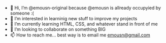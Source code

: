 - 👋 Hi, I’m @emousn-original because @emousn is allready occupyied by someone :(
- 👀 I’m interested in learninig new stuff to improve my projects
- 🌱 I’m currently learning HTML, CSS, and whatever stand in front of me
- 💞️ I’m looking to collaborate on something BIG
- 📫 How to reach me... best way is to email me emousn@gmail.com

<!---
emousn-original/emousn-original is a ✨ special ✨ repository because its `README.md` (this file) appears on your GitHub profile.
You can click the Preview link to take a look at your changes.
--->
